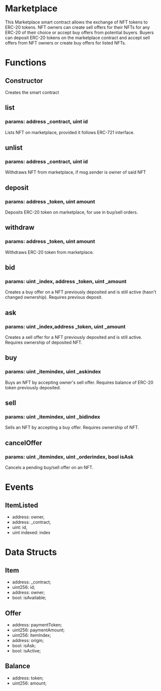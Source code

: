 # Marketplace

This Marketplace smart contract allows the exchange of NFT tokens to ERC-20 tokens.
NFT owners can create sell offers for their NFTs for any ERC-20 of their choice or accept buy offers from potential buyers.
Buyers can deposit ERC-20 tokens on the marketplace contract and accept sell offers from NFT owners or create buy offers for listed NFTs.



# Functions

## Constructor
Creates the smart contract

## list
### params: address _contract, uint id
Lists NFT on marketplace, provided it follows ERC-721 interface.

## unlist
### params: address _contract, uint id
Withdraws NFT from marketplace, if msg.sender is owner of said NFT

## deposit
### params: address _token, uint amount
Deposits ERC-20 token on marketplace, for use in buy/sell orders.

## withdraw
### params: address _token, uint amount
Withdraws ERC-20 token from marketplace.


## bid
### params: uint _index, address _token, uint _amount
Creates a buy offer on a NFT previously deposited and is still active (hasn't changed ownership).
Requires previous deposit.

## ask
### params: uint _index,address _token, uint _amount
Creates a sell offer for a NFT previously deposited and is still active.
Requires ownership of deposited NFT.



## buy

### params: uint _itemindex, uint _askindex
Buys an NFT by accepting owner's sell offer.
Requires balance of ERC-20 token previously deposited.

## sell
### params: uint _itemindex, uint _bidindex
Sells an NFT by accepting a buy offer.
Requires ownership of NFT.

## cancelOffer
### params: uint _itemindex, uint _orderindex, bool isAsk
Cancels a pending buy/sell offer on an NFT.

# Events

## ItemListed
- address:  owner,
- address:  _contract,
- uint:  id,
- uint  indexed:  index

# Data Structs

## Item
- address: _contract;
- uint256: id;
- address: owner;
- bool: isAvailable;

  

##  Offer
- address: paymentToken;
- uint256: paymentAmount;
- uint256: itemIndex;
- address: origin;
- bool: isAsk;
- bool: isActive;

##  Balance
- address: token;
- uint256: amount;